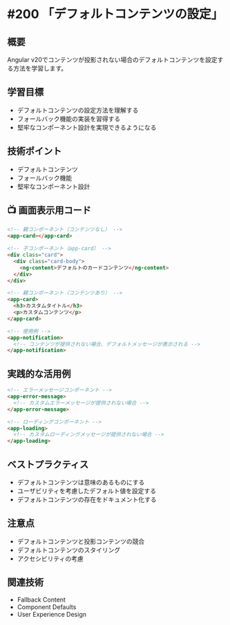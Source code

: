 # #200 「デフォルトコンテンツの設定」

## 概要
Angular v20でコンテンツが投影されない場合のデフォルトコンテンツを設定する方法を学習します。

## 学習目標
- デフォルトコンテンツの設定方法を理解する
- フォールバック機能の実装を習得する
- 堅牢なコンポーネント設計を実現できるようになる

## 技術ポイント
- デフォルトコンテンツ
- フォールバック機能
- 堅牢なコンポーネント設計

## 📺 画面表示用コード

```html
<!-- 親コンポーネント（コンテンツなし） -->
<app-card></app-card>
```

```html
<!-- 子コンポーネント（app-card） -->
<div class="card">
  <div class="card-body">
    <ng-content>デフォルトのカードコンテンツ</ng-content>
  </div>
</div>
```

```html
<!-- 親コンポーネント（コンテンツあり） -->
<app-card>
  <h3>カスタムタイトル</h3>
  <p>カスタムコンテンツ</p>
</app-card>
```

```html
<!-- 使用例 -->
<app-notification>
  <!-- コンテンツが提供されない場合、デフォルトメッセージが表示される -->
</app-notification>
```

## 実践的な活用例

```html
<!-- エラーメッセージコンポーネント -->
<app-error-message>
  <!-- カスタムエラーメッセージが提供されない場合 -->
</app-error-message>
```

```html
<!-- ローディングコンポーネント -->
<app-loading>
  <!-- カスタムローディングメッセージが提供されない場合 -->
</app-loading>
```

## ベストプラクティス
- デフォルトコンテンツは意味のあるものにする
- ユーザビリティを考慮したデフォルト値を設定する
- デフォルトコンテンツの存在をドキュメント化する

## 注意点
- デフォルトコンテンツと投影コンテンツの競合
- デフォルトコンテンツのスタイリング
- アクセシビリティの考慮

## 関連技術
- Fallback Content
- Component Defaults
- User Experience Design
